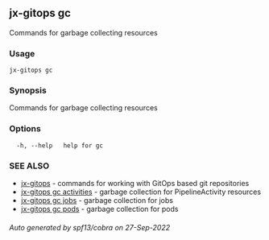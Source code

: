 ## jx-gitops gc

Commands for garbage collecting resources

### Usage

```
jx-gitops gc
```

### Synopsis

Commands for garbage collecting resources

### Options

```
  -h, --help   help for gc
```

### SEE ALSO

* [jx-gitops](jx-gitops.md)	 - commands for working with GitOps based git repositories
* [jx-gitops gc activities](jx-gitops_gc_activities.md)	 - garbage collection for PipelineActivity resources
* [jx-gitops gc jobs](jx-gitops_gc_jobs.md)	 - garbage collection for jobs
* [jx-gitops gc pods](jx-gitops_gc_pods.md)	 - garbage collection for pods

###### Auto generated by spf13/cobra on 27-Sep-2022
